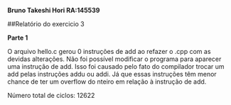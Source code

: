 **Bruno Takeshi Hori  	RA:145539**

##Relatório do exercicio 3

**Parte 1**

O arquivo hello.c gerou 0 instruções de add ao refazer o .cpp com as devidas alterações.
Não foi possível modificar o programa para aparecer uma instrução de add.
Isso foi causado pelo fato do compilador trocar um add pelas instruções addu ou addi.
Já que essas instruções têm menor chance de ter um overflow do nteiro em relação à instrução de add.

Número total de ciclos: 12622
